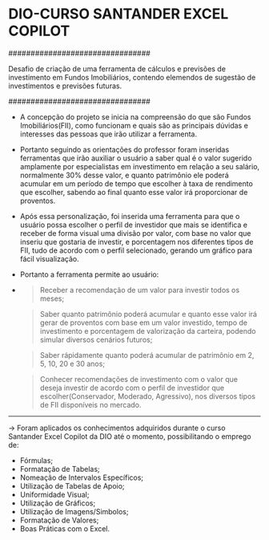 # DIO-CURSO SANTANDER EXCEL COPILOT

################################

Desafio de criação de uma ferramenta de cálculos e previsões de investimento em Fundos Imobiliários, contendo elemendos de sugestão de investimentos e previsões futuras.

################################

  - A concepção do projeto se inicia na compreensão do que são Fundos Imobiliários(FII), como funcionam e quais são as principais dúvidas e interesses das pessoas que irão utilizar a ferramenta.
  - Portanto seguindo as orientações do professor foram inseridas ferramentas que irão auxiliar o usuário a saber qual é o valor sugerido amplamente por especialistas em investimento em relação a seu salário, normalmente 30% desse valor, e quanto patrimônio ele poderá acumular em um período de tempo que escolher à taxa de rendimento que escolher, sabendo ao final quanto esse valor irá proporcionar de proventos.
  - Após essa personalização, foi inserida uma ferramenta para que o usuário possa escolher o perfil de investidor que mais se identifica e receber de forma visual uma divisão por valor, com base no valor que inseriu que gostaria de investir, e porcentagem nos diferentes tipos de FII, tudo de acordo com o perfil selecionado, gerando um gráfico para fácil visualização.
  - Portanto a ferramenta permite ao usuário:
  - > Receber a recomendação de um valor para investir todos os meses;
    
    > Saber quanto patrimônio poderá acumular e quanto esse valor irá gerar de proventos com base em um valor investido, tempo de investimento e porcentagem de valorização da carteira, podendo simular diversos cenários futuros;
    
    > Saber rápidamente quanto poderá acumular de patrimônio em 2, 5, 10, 20 e 30 anos;
    
    > Conhecer recomendações de investimento com o valor que deseja investir de acordo com o perfil de investidor que escolher(Conservador, Moderado, Agressivo), nos diversos tipos de FII disponíveis no mercado.

--------------------------------

  -> Foram aplicados os conhecimentos adquiridos durante o curso Santander Excel Copilot da DIO até o momento, possibilitando o emprego de:
  - Fórmulas;
  - Formatação de Tabelas;
  - Nomeação de Intervalos Específicos;
  - Utilização de Tabelas de Apoio;
  - Uniformidade Visual;
  - Utilização de Gráficos;
  - Utilização de Imagens/Simbolos;
  - Formatação de Valores;
  - Boas Práticas com o Excel.
